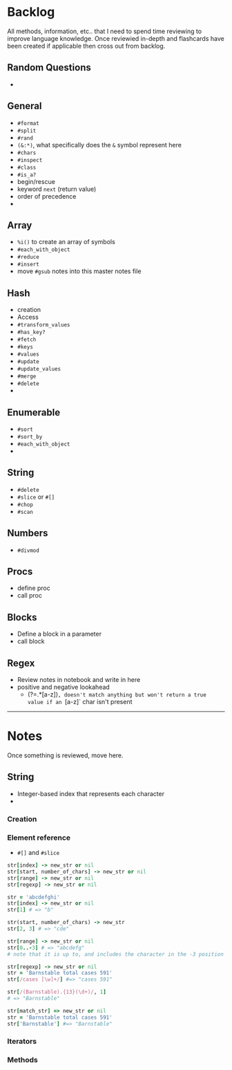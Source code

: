 # Backlog
All methods, information, etc.. that I need to spend time reviewing to improve language knowledge. Once reviewied in-depth and flashcards have been created if applicable then cross out from backlog.

## Random Questions

- 

## General

- `#format`
- `#split`
- `#rand`
- `(&:*)`, what specifically does the `&` symbol represent here
- `#chars`
- `#inspect`
- `#class`
- `#is_a?`
- begin/rescue
- keyword `next` (return value)
- order of precedence
- 

## Array

- `%i()` to create an array of symbols
- `#each_with_object`
- `#reduce`
- `#insert`
- move `#gsub` notes into this master notes file

## Hash

- creation
- Access
- `#transform_values`
- `#has_key?`
- `#fetch`
- `#keys`
- `#values`
- `#update`
- `#update_values`
- `#merge`
- `#delete`
- 

## Enumerable

* `#sort`
* `#sort_by`
* `#each_with_object`
* 

## String

- `#delete`
- `#slice` or `#[]`
- `#chop`
- `#scan` 

## Numbers

- `#divmod`

## Procs

* define proc
* call proc

## Blocks

- Define a block in a parameter
- call block

##  Regex

- Review notes in notebook and write in here
- positive and negative lookahead
  - (?=.*[a-z])`, doesn't match anything but won't return a true value if an `[a-z]` char isn't present



------

# Notes

Once something is reviewed, move here.

## String

- Integer-based index that represents each character
- 

### Creation

### Element reference

- `#[]` and `#slice`

```ruby
str[index] -> new_str or nil
str[start, number_of_chars] -> new_str or nil
str[range] -> new_str or nil
str[regexp] -> new_str or nil

str = 'abcdefghi'
str[index] -> new_str or nil
str[1] # => "b"

str(start, number_of_chars) -> new_str
str[2, 3] # => "cde"

str[range] -> new_str or nil
str[0..-3] # => "abcdefg"
# note that it is up to, and includes the character in the -3 position

str[regexp] -> new_str or nil
str = 'Barnstable total cases 591'
str[/cases [\w]+/] #=> "cases 591"

str[/(Barnstable).{13}(\d+)/, 1]
# => "Barnstable"

str[match_str] => new_str or nil
str = 'Barnstable total cases 591'
str['Barnstable'] #=> "Barnstable"
```



### Iterators

### Methods

